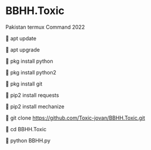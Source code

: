 # BBHH.Toxic

Pakistan termux Command 2022

🌋 apt update

🌋 apt upgrade

🌋 pkg install python

🌋 pkg install python2

🌋 pkg install git 

🌋 pip2 install requests

🌋 pip2 install mechanize

🌋 git clone https://github.com/Toxic-jovan/BBHH.Toxic.git

🌋 cd BBHH.Toxic

🌋 python BBHH.py
